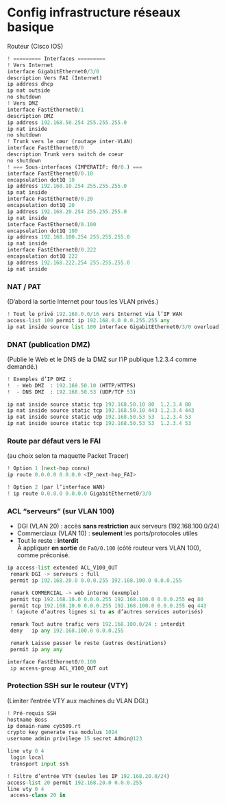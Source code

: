 # Config infrastructure réseaux basique

Routeur (Cisco IOS)

```python
! ========= Interfaces =========
! Vers Internet
interface GigabitEthernet0/3/0
description Vers FAI (Internet)
ip address dhcp
ip nat outside
no shutdown
! Vers DMZ
interface FastEthernet0/1
description DMZ
ip address 192.168.50.254 255.255.255.0
ip nat inside
no shutdown
! Trunk vers le cœur (routage inter-VLAN)
interface FastEthernet0/0
description Trunk vers switch de coeur
no shutdown
! === Sous-interfaces (IMPERATIF: f0/0.) ===
interface FastEthernet0/0.10
encapsulation dot1Q 10
ip address 192.168.10.254 255.255.255.0
ip nat inside
interface FastEthernet0/0.20
encapsulation dot1Q 20
ip address 192.168.20.254 255.255.255.0
ip nat inside
interface FastEthernet0/0.100
encapsulation dot1Q 100
ip address 192.168.100.254 255.255.255.0
ip nat inside
interface FastEthernet0/0.222
encapsulation dot1Q 222
ip address 192.168.222.254 255.255.255.0
ip nat inside
```

### NAT / PAT

(D’abord la sortie Internet pour tous les VLAN privés.)

```python
! Tout le privé 192.168.0.0/16 vers Internet via l’IP WAN
access-list 100 permit ip 192.168.0.0 0.0.255.255 any
ip nat inside source list 100 interface GigabitEthernet0/3/0 overload

```

### DNAT (publication DMZ)

(Publie le Web et le DNS de la DMZ sur l’IP publique 1.2.3.4 comme demandé.)

```python
! Exemples d’IP DMZ :
!  - Web DMZ  : 192.168.50.10 (HTTP/HTTPS)
!  - DNS DMZ  : 192.168.50.53 (UDP/TCP 53)

ip nat inside source static tcp 192.168.50.10 80  1.2.3.4 80
ip nat inside source static tcp 192.168.50.10 443 1.2.3.4 443
ip nat inside source static udp 192.168.50.53 53  1.2.3.4 53
ip nat inside source static tcp 192.168.50.53 53  1.2.3.4 53
```

### Route par défaut vers le FAI

(au choix selon ta maquette Packet Tracer)

```python
! Option 1 (next-hop connu)
ip route 0.0.0.0 0.0.0.0 <IP_next-hop_FAI>

! Option 2 (par l’interface WAN)
! ip route 0.0.0.0 0.0.0.0 GigabitEthernet0/3/0
```

### ACL “serveurs” (sur VLAN 100)

* DGI (VLAN 20) : accès **sans restriction** aux serveurs (192.168.100.0/24)
* Commerciaux (VLAN 10) : **seulement** les ports/protocoles utiles
* Tout le reste : **interdit**\
  À appliquer **en sortie** de `Fa0/0.100` (côté routeur vers VLAN 100), comme préconisé.

```python
ip access-list extended ACL_V100_OUT
 remark DGI -> serveurs : full
 permit ip 192.168.20.0 0.0.0.255 192.168.100.0 0.0.0.255

 remark COMMERCIAL -> web interne (exemple)
 permit tcp 192.168.10.0 0.0.0.255 192.168.100.0 0.0.0.255 eq 80
 permit tcp 192.168.10.0 0.0.0.255 192.168.100.0 0.0.0.255 eq 443
 ! (ajoute d’autres lignes si tu as d’autres services autorisés)

 remark Tout autre trafic vers 192.168.100.0/24 : interdit
 deny   ip any 192.168.100.0 0.0.0.255

 remark Laisse passer le reste (autres destinations)
 permit ip any any

interface FastEthernet0/0.100
 ip access-group ACL_V100_OUT out
```

### Protection SSH sur le routeur (VTY)

(Limiter l’entrée VTY aux machines du VLAN DGI.)

```python
! Pré-requis SSH
hostname Boss
ip domain-name cyb509.rt
crypto key generate rsa modulus 1024
username admin privilege 15 secret Admin@123

line vty 0 4
 login local
 transport input ssh

! Filtre d’entrée VTY (seules les IP 192.168.20.0/24)
access-list 20 permit 192.168.20.0 0.0.0.255
line vty 0 4
 access-class 20 in
```

